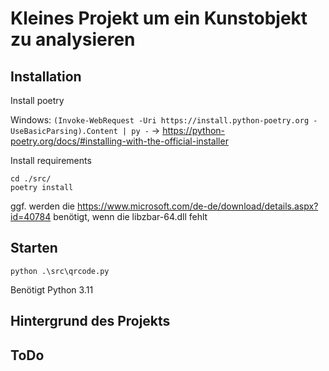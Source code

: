 # Kleines Projekt um ein Kunstobjekt zu analysieren

## Installation

Install poetry

Windows:
`(Invoke-WebRequest -Uri https://install.python-poetry.org -UseBasicParsing).Content | py -`
-> https://python-poetry.org/docs/#installing-with-the-official-installer

Install requirements

```
cd ./src/
poetry install
```

ggf. werden die https://www.microsoft.com/de-de/download/details.aspx?id=40784 benötigt, wenn die libzbar-64.dll fehlt

## Starten

```
python .\src\qrcode.py
```

Benötigt Python 3.11

## Hintergrund des Projekts

## ToDo
